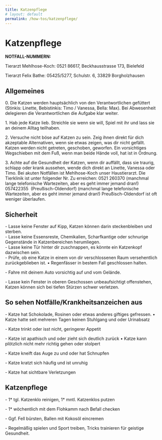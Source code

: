 ```yaml
---
title: Katzenpflege
# layout: default
permalink: /how-tos/katzenpflege/
---
```


# Katzenpflege

**NOTFALL-NUMMERN:**

Tierarzt Mehlhose-Koch: 0521 86617, Beckhausstrasse 173, Bielefeld    
  
Tierarzt Felix Bathe: 05425/5277, Schulstr. 6, 33829 Borgholzhausen 

## Allgemeines 

0\. Die Katzen werden hauptsächlich von den Verantwortlichen gefüttert (Stinkis: Linette, Bebistinkis: Timo / Vanessa, Bella: Max). Bei Abwesenheit delegieren die Verantwortlichen die Aufgabe klar weiter. 

1\. Hab jede Katze lieb. Streichle sie wenn sie will, Spiel mit ihr und lass sie an deinem Alltag teilhaben. 

2\. Versuche nicht böse auf Katzen zu sein. Zeig ihnen direkt für dich akzeptable Alternativen, wenn sie etwas zeigen, was dir nicht gefällt. Katzen werden nicht getreten, geschoben, geworfen. Ein vorsichtiges Wegschieben mit dem Fuß, wenn man beide Hände voll, hat ist in Ordnung.

3\. Achte auf die Gesundheit der Katzen, wenn dir auffällt, dass sie traurig, schlapp oder krank aussehen, wende dich direkt an Linette, Vanessa oder Timo. Bei akuten Notfällen ist Mehlhose-Koch unser Haustierarzt. Die Tierklinik ist unter folgender Nr. Zu erreichen: 0521 260370 (manchmal lange telefonische Wartezeiten, aber es geht immer jemand dran!) 057422355  (Preußisch-Oldendorf) (manchmal lange telefonische Wartezeiten, aber es geht immer jemand dran!) Preußisch-Oldendorf ist oft weniger überlaufen.

## Sicherheit 

\- Lasse keine Fenster auf Kipp, Katzen können darin steckenbleiben und sterben.  
\- Lasse keine Essensreste, Chemikalien, Scharfkantige oder schnurige Gegenstände in Katzenbereichen herumliegen.  
\- Lasse keine Tür hinter dir zuschnappen, es könnte ein Katzenkopf dazwischen sein.   
\- Prüfe, ob eine Katze in einem von dir verschlossenen Raum versehentlich zurückgeblieben ist. • Regenfässer in bestem Fall geschlossen halten.

\- Fahre mit deinem Auto vorsichtig auf und vom Gelände.

\- Lasse kein Fenster in oberen Geschossen unbeaufsichtigt offenstehen, Katzen können sich bei tiefen Stürzen schwer verletzen. 

## So sehen Notfälle/Krankheitsanzeichen aus 

\- Katze hat Schokolade, Rosinen oder etwas anderes giftiges gefressen. • Katze hatte seit mehreren Tagen keinen Stuhlgang und oder Urinabsatz 

\- Katze trinkt oder isst nicht, geringerer Appetit

\- Katze ist apathisch und oder zieht sich deutlich zurück • Katze kann plötzlich nicht mehr richtig gehen oder stolpert

\- Katze kneift das Auge zu und oder hat Schnupfen

\- Katze kratzt sich häufig und ist unruhig

\- Katze hat sichtbare Verletzungen 

## Katzenpflege

\- 1\* tgl. Katzenklo reinigen, 1\* mntl. Katzenklos putzen 

\- 1\* wöchentlich mit dem Flohkamm nach Befall checken

\- Ggf. Fell bürsten, Ballen mit Kokosöl eincremen 

\- Regelmäßig spielen und Sport treiben, Tricks trainieren für geistige Gesundheit.